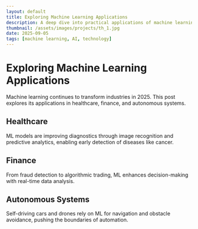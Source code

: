 ```yaml
---
layout: default
title: Exploring Machine Learning Applications
description: A deep dive into practical applications of machine learning in 2025.
thumbnail: /assets/images/projects/th_1.jpg
date: 2025-09-05
tags: [machine learning, AI, technology]
---
```

<h1 class="text-3xl font-mono font-bold mb-6">Exploring Machine Learning Applications</h1>
<div class="prose dark:prose-invert max-w-none">
  <p class="font-sans">Machine learning continues to transform industries in 2025. This post explores its applications in healthcare, finance, and autonomous systems.</p>
  
  <h2 class="font-mono">Healthcare</h2>
  <p class="font-sans">ML models are improving diagnostics through image recognition and predictive analytics, enabling early detection of diseases like cancer.</p>
  
  <h2 class="font-mono">Finance</h2>
  <p class="font-sans">From fraud detection to algorithmic trading, ML enhances decision-making with real-time data analysis.</p>
  
  <h2 class="font-mono">Autonomous Systems</h2>
  <p class="font-sans">Self-driving cars and drones rely on ML for navigation and obstacle avoidance, pushing the boundaries of automation.</p>
</div>